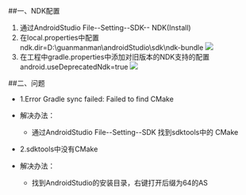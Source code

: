 ##一、NDK配置
1.	通过AndroidStudio File--Setting--SDK-- NDK(Install) 
2.	在local.properties中配置ndk.dir=D:\guanmanman\androidStudio\sdk\ndk-bundle
		![](https://images2015.cnblogs.com/blog/955290/201704/955290-20170426163012397-1396228630.png)
3.	在工程中gradle.properties中添加对旧版本的NDK支持的配置 android.useDeprecatedNdk=true
		![](https://images2015.cnblogs.com/blog/955290/201704/955290-20170426163021303-615450010.png)

##二、问题

-	1.Error Gradle sync failed: Failed to find CMake
-	解决办法：
	-	通过AndroidStudio File--Setting--SDK  找到sdktools中的 CMake

-	2.sdktools中没有CMake
-	解决办法：
	-	找到AndroidStudio的安装目录，右键打开后缀为64的AS